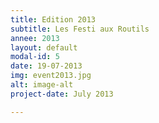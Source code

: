 ```yaml
---
title: Edition 2013
subtitle: Les Festi aux Routils
annee: 2013
layout: default
modal-id: 5
date: 19-07-2013
img: event2013.jpg
alt: image-alt
project-date: July 2013

---
```

